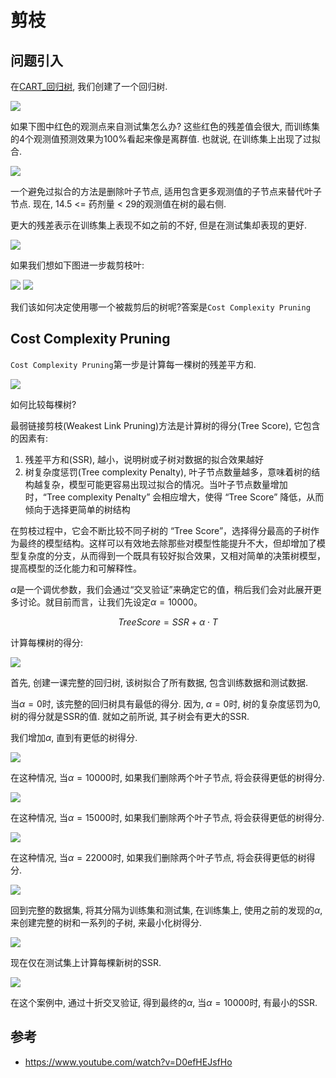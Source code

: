 # 剪枝


## 问题引入
在[CART_回归树](./4CART_回归树.md), 我们创建了一个回归树.

![](./剪枝/1.png)

如果下图中红色的观测点来自测试集怎么办? 这些红色的残差值会很大, 而训练集的4个观测值预测效果为100%看起来像是离群值. 也就说, 在训练集上出现了过拟合.

![](./剪枝/2.png)

一个避免过拟合的方法是删除叶子节点, 适用包含更多观测值的子节点来替代叶子节点. 现在, 14.5 <= 药剂量 < 29的观测值在树的最右侧.

更大的残差表示在训练集上表现不如之前的不好, 但是在测试集却表现的更好.

![](./剪枝/3.png)

如果我们想如下图进一步裁剪枝叶:

![](./剪枝/4.png)
![](./剪枝/5.png)

我们该如何决定使用哪一个被裁剪后的树呢?答案是`Cost Complexity Pruning`



## Cost Complexity Pruning

`Cost Complexity Pruning`第一步是计算每一棵树的残差平方和.

![](./剪枝/6.png)

如何比较每棵树?


最弱链接剪枝(Weakest Link Pruning)方法是计算树的得分(Tree Score), 它包含的因素有:
1. 残差平方和(SSR), 越小，说明树或子树对数据的拟合效果越好
2. 树复杂度惩罚(Tree complexity Penalty), 叶子节点数量越多，意味着树的结构越复杂，模型可能更容易出现过拟合的情况。当叶子节点数量增加时，“Tree complexity Penalty” 会相应增大，使得 “Tree Score” 降低，从而倾向于选择更简单的树结构

在剪枝过程中，它会不断比较不同子树的 “Tree Score”，选择得分最高的子树作为最终的模型结构。这样可以有效地去除那些对模型性能提升不大，但却增加了模型复杂度的分支，从而得到一个既具有较好拟合效果，又相对简单的决策树模型，提高模型的泛化能力和可解释性。


$\alpha$是一个调优参数，我们会通过“交叉验证”来确定它的值，稍后我们会对此展开更多讨论。就目前而言，让我们先设定$\alpha = 10000$。

$$ TreeScore = SSR + \alpha \cdot T $$

计算每棵树的得分:

![](./剪枝/7.png)


首先, 创建一课完整的回归树, 该树拟合了所有数据, 包含训练数据和测试数据.

当$\alpha = 0$时, 该完整的回归树具有最低的得分. 因为, $\alpha = 0$时, 树的复杂度惩罚为0, 树的得分就是SSR的值. 就如之前所说, 其子树会有更大的SSR.

我们增加$\alpha$, 直到有更低的树得分.

![](./剪枝/8.png)

在这种情况, 当$\alpha = 10000$时, 如果我们删除两个叶子节点, 将会获得更低的树得分.

![](./剪枝/9.png)

在这种情况, 当$\alpha = 15000$时, 如果我们删除两个叶子节点, 将会获得更低的树得分.


![](./剪枝/10.png)

在这种情况, 当$\alpha = 22000$时, 如果我们删除两个叶子节点, 将会获得更低的树得分.


![](./剪枝/11.png)


回到完整的数据集, 将其分隔为训练集和测试集, 在训练集上, 使用之前的发现的$\alpha$, 来创建完整的树和一系列的子树, 来最小化树得分.

![](./剪枝/12.png)

现在仅在测试集上计算每棵新树的SSR.

![](./剪枝/13.png)

在这个案例中, 通过十折交叉验证, 得到最终的$\alpha$, 当$\alpha = 10000$时, 有最小的SSR.



## 参考
- https://www.youtube.com/watch?v=D0efHEJsfHo